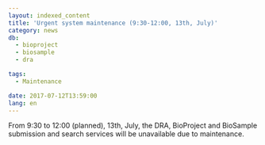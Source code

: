 ```yaml
---
layout: indexed_content
title: 'Urgent system maintenance (9:30-12:00, 13th, July)'
category: news
db:
  - bioproject
  - biosample
  - dra

tags:
  - Maintenance

date: 2017-07-12T13:59:00
lang: en
---
```


<p>From 9:30 to 12:00 (planned), 13th, July, the DRA, BioProject and BioSample submission and search services will be unavailable due to maintenance.</p>

